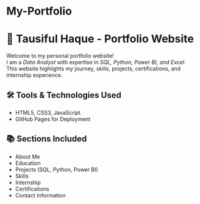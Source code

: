 # My-Portfolio
# 🌟 Tausiful Haque - Portfolio Website  

Welcome to my personal portfolio website!  
I am a *Data Analyst* with expertise in *SQL, Python, Power BI, and Excel*.  
This website highlights my journey, skills, projects, certifications, and internship experience.  

## 🛠 Tools & Technologies Used
- HTML5, CSS3, JavaScript  
- GitHub Pages for Deployment  

## 📚 Sections Included
- About Me  
- Education  
- Projects (SQL, Python, Power BI)  
- Skills  
- Internship  
- Certifications  
- Contact Information
